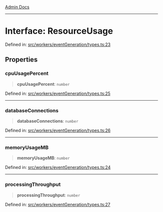 [Admin Docs](/)

***

# Interface: ResourceUsage

Defined in: [src/workers/eventGeneration/types.ts:23](https://github.com/Sourya07/talawa-api/blob/4e4298c85a0d2c28affa824f2aab7ec32b5f3ac5/src/workers/eventGeneration/types.ts#L23)

## Properties

### cpuUsagePercent

> **cpuUsagePercent**: `number`

Defined in: [src/workers/eventGeneration/types.ts:25](https://github.com/Sourya07/talawa-api/blob/4e4298c85a0d2c28affa824f2aab7ec32b5f3ac5/src/workers/eventGeneration/types.ts#L25)

***

### databaseConnections

> **databaseConnections**: `number`

Defined in: [src/workers/eventGeneration/types.ts:26](https://github.com/Sourya07/talawa-api/blob/4e4298c85a0d2c28affa824f2aab7ec32b5f3ac5/src/workers/eventGeneration/types.ts#L26)

***

### memoryUsageMB

> **memoryUsageMB**: `number`

Defined in: [src/workers/eventGeneration/types.ts:24](https://github.com/Sourya07/talawa-api/blob/4e4298c85a0d2c28affa824f2aab7ec32b5f3ac5/src/workers/eventGeneration/types.ts#L24)

***

### processingThroughput

> **processingThroughput**: `number`

Defined in: [src/workers/eventGeneration/types.ts:27](https://github.com/Sourya07/talawa-api/blob/4e4298c85a0d2c28affa824f2aab7ec32b5f3ac5/src/workers/eventGeneration/types.ts#L27)
